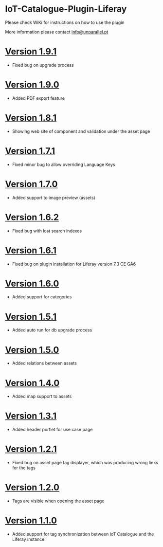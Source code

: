 # IoT-Catalogue-Plugin-Liferay

Please check WiKi for instructions on how to use the plugin

More information please contact info@unparallel.pt


# [Version 1.9.1](https://github.com/unparallel-innovation/iot-catalogue-plugin-liferay/releases/tag/1.9.1)

* Fixed bug on upgrade process

# [Version 1.9.0](https://github.com/unparallel-innovation/iot-catalogue-plugin-liferay/releases/tag/1.9.0)

* Added PDF export feature

# [Version 1.8.1](https://github.com/unparallel-innovation/iot-catalogue-plugin-liferay/releases/tag/1.8.1)

* Showing web site of component and validation under the asset page

# [Version 1.7.1](https://github.com/unparallel-innovation/iot-catalogue-plugin-liferay/releases/tag/1.7.1)

* Fixed minor bug to allow overriding Language Keys

# [Version 1.7.0](https://github.com/unparallel-innovation/iot-catalogue-plugin-liferay/releases/tag/1.7.0)

* Added support to image preview (assets)

# [Version 1.6.2](https://github.com/unparallel-innovation/iot-catalogue-plugin-liferay/releases/tag/1.6.2)

* Fixed bug with lost search indexes

# [Version 1.6.1](https://github.com/unparallel-innovation/iot-catalogue-plugin-liferay/releases/tag/1.6.1)

* Fixed bug on plugin installation for Liferay version 7.3 CE GA6

# [Version 1.6.0](https://github.com/unparallel-innovation/iot-catalogue-plugin-liferay/releases/tag/1.6.0)

* Added support for categories

# [Version 1.5.1](https://github.com/unparallel-innovation/iot-catalogue-plugin-liferay/releases/tag/1.5.1)

* Added auto run for db upgrade process

# [Version 1.5.0](https://github.com/unparallel-innovation/iot-catalogue-plugin-liferay/releases/tag/1.5.0)

* Added relations between assets

# [Version 1.4.0](https://github.com/unparallel-innovation/iot-catalogue-plugin-liferay/releases/tag/1.4.0)

* Added map support to assets

# [Version 1.3.1](https://github.com/unparallel-innovation/iot-catalogue-plugin-liferay/releases/tag/1.3.1)

* Added header portlet for use case page

# [Version 1.2.1](https://github.com/unparallel-innovation/iot-catalogue-plugin-liferay/releases/tag/1.2.1)

* Fixed bug on asset page tag displayer, which was producing wrong links for the tags

# [Version 1.2.0](https://github.com/unparallel-innovation/iot-catalogue-plugin-liferay/releases/tag/1.2.0)

* Tags are visible when opening the asset page

# [Version 1.1.0](https://github.com/unparallel-innovation/iot-catalogue-plugin-liferay/releases/tag/1.1.0)

* Added support for tag synchronization between IoT Catalogue and the Liferay Instance
